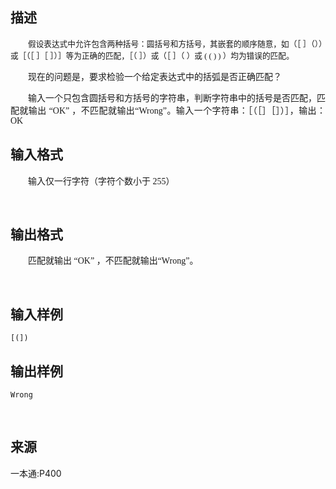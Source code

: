 ## 描述

<p class="MsoNormal" style="text-indent:21pt;"> <span style="font-size:9.5pt;font-family:宋体;"><span>假设表达式中允许包含两种括号：圆括号和方括号，其嵌套的顺序随意，如（［</span> <span>］（））或［（［</span> <span>］［</span> <span>］）］等为正确的匹配，［（</span> <span>］）或（［</span> <span>］（</span> <span>）或</span> </span><span style="font-size:9.5pt;font-family:'Times New Roman';">( ( ) )</span><span style="font-size:9.5pt;font-family:宋体;"> <span>）均为错误的匹配。</span></span><span style="font-size:9.5pt;font-family:宋体;"></span> </p> <p class="MsoNormal" style="margin-left:21pt;"> <span style="font-size:10.5pt;font-family:宋体;"><span>现在的问题是，要求检验一个给定表达式中的括弧是否正确匹配？</span></span><span style="font-size:10.5pt;font-family:宋体;"></span> </p> <p class="MsoNormal"> <span style="font-size:12pt;font-family:'Times New Roman';"></span> </p> <p class="MsoNormal" style="text-align:justify;text-indent:21pt;" align="justify"> <span style="font-size:10.5pt;font-family:宋体;"><span>输入一个只包含圆括号和方括号的字符串，判断字符串中的括号是否匹配，匹配就输出</span> </span><span style="font-size:10.5pt;font-family:'Times New Roman';">“OK” </span><span style="font-size:10.5pt;font-family:宋体;"><span>，不匹配就输出</span></span><span style="font-size:10.5pt;font-family:'Times New Roman';">“Wrong”</span><span style="font-size:10.5pt;font-family:宋体;"><span>。输入一个字符串：［（［］［］）］，输出：</span></span><span style="font-size:10.5pt;font-family:'Times New Roman';">OK</span><span style="font-size:10.5pt;font-family:'Times New Roman';"></span> </p>

## 输入格式

<p class="MsoNormal" style="margin-left:21pt;"> <span style="font-size:10.5pt;font-family:宋体;"><span>输入仅一行字符（字符个数小于</span> </span><span style="font-size:10.5pt;font-family:'Times New Roman';">255</span><span style="font-size:10.5pt;font-family:宋体;"><span>）</span></span> </p> <p class="MsoNormal" style="margin-left:21pt;"> <span style="font-size:10.5pt;font-family:宋体;"><span></span></span><span style="font-size:10.5pt;font-family:宋体;"></span>  </p>

## 输出格式

<p class="MsoNormal" style="margin-left:21pt;"> <span style="font-size:10.5pt;font-family:宋体;"><span>匹配就输出</span> </span><span style="font-size:10.5pt;font-family:'Times New Roman';">“OK”</span><span style="font-size:10.5pt;font-family:宋体;"> <span>，不匹配就输出</span></span><span style="font-size:10.5pt;font-family:'Times New Roman';">“Wrong”</span><span style="font-size:10.5pt;font-family:宋体;"><span>。</span></span> </p> <p class="MsoNormal" style="margin-left:21pt;"> <span style="font-size:10.5pt;font-family:宋体;"><span></span></span><span style="font-size:10.5pt;font-family:宋体;"></span>  </p>

## 输入样例

```plaintext
[(]) 
```

## 输出样例

```plaintext
Wrong 
```



 

## 来源

一本通:P400

